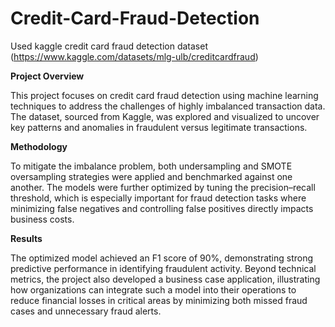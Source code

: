 # Credit-Card-Fraud-Detection

Used kaggle credit card fraud detection dataset (https://www.kaggle.com/datasets/mlg-ulb/creditcardfraud)<br />

**Project Overview**

This project focuses on credit card fraud detection using machine learning techniques to address the challenges of highly imbalanced transaction data. The dataset, sourced from Kaggle, was explored and visualized to uncover key patterns and anomalies in fraudulent versus legitimate transactions.

**Methodology**

To mitigate the imbalance problem, both undersampling and SMOTE oversampling strategies were applied and benchmarked against one another. The models were further optimized by tuning the precision–recall threshold, which is especially important for fraud detection tasks where minimizing false negatives and controlling false positives directly impacts business costs.

**Results**

The optimized model achieved an F1 score of 90%, demonstrating strong predictive performance in identifying fraudulent activity. Beyond technical metrics, the project also developed a business case application, illustrating how organizations can integrate such a model into their operations to reduce financial losses in critical areas by minimizing both missed fraud cases and unnecessary fraud alerts.
